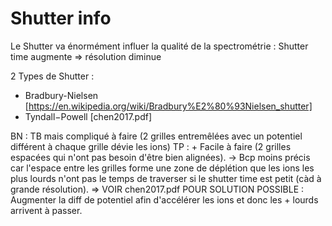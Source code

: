 # Shutter info 

Le Shutter va énormément influer la qualité de la spectrométrie : 
Shutter time augmente => résolution diminue 

2 Types de Shutter : 
-  Bradbury-Nielsen [https://en.wikipedia.org/wiki/Bradbury%E2%80%93Nielsen_shutter]
-  Tyndall−Powell [chen2017.pdf]

BN : TB mais compliqué à faire (2 grilles entremêlées avec un potentiel différent à chaque grille dévie les ions)
TP : + Facile à faire (2 grilles espacées qui n'ont pas besoin d'être bien alignées). 
-> Bcp moins précis car l'espace entre les grilles forme une zone de déplétion que les ions les plus lourds n'ont pas le temps de traverser si le shutter time est petit (càd à grande résolution). 
=> VOIR chen2017.pdf POUR SOLUTION POSSIBLE : Augmenter la diff de potentiel afin d'accélérer les ions et donc les + lourds arrivent à passer. 
